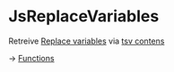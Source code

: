 # JsReplaceVariables

Retreive [Replace variables](https://github.com/puutaro/CommandClick/blob/master/md/developer/set_replace_variables.md) via [tsv contens](https://github.com/puutaro/CommandClick/blob/master/md/developer/FileApis.md#replace_variables_table)


-> [Functions](https://github.com/puutaro/CommandClick/tree/master/md/developer/js_interface/functions/edit/JsReplaceVariables)

